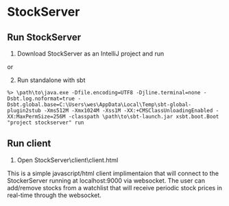 # StockServer

## Run StockServer

1) Download StockServer as an IntelliJ project and run

or

2) Run standalone with sbt

`%> \path\to\java.exe -Dfile.encoding=UTF8 -Djline.terminal=none -Dsbt.log.noformat=true -Dsbt.global.base=C:\Users\wes\AppData\Local\Temp\sbt-global-plugin2stub -Xms512M -Xmx1024M -Xss1M -XX:+CMSClassUnloadingEnabled -XX:MaxPermSize=256M -classpath \path\to\sbt-launch.jar xsbt.boot.Boot "project stockserver" run`

## Run client
1) Open StockServer\client\client.html

This is a simple javascript/html client implimentaion that will connect to the StockerServer running at localhost:9000 via websocket. The user can add/remove stocks from a watchlist that will receive periodic stock prices in real-time through the websocket.
